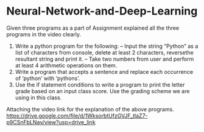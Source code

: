 # Neural-Network-and-Deep-Learning
Given three programs as a part of Assignment explained all the three programs in the video clearly.
1. Write a python program for the following:
– Input the string “Python” as a list of characters from console, delete at least 2 characters, reversethe
resultant string and print it.
– Take two numbers from user and perform at least 4 arithmetic operations on them.
2. Write a program that accepts a sentence and replace each occurrence of ‘python’ with ‘pythons’.
3. Use the if statement conditions to write a program to print the letter grade based on an input class score. Use the
grading scheme we are using in this class.

Attaching the video link for the explanation of the above programs.
https://drive.google.com/file/d/1WksorbtUfzGVJF_tlaZ7-p9CSnFbLNay/view?usp=drive_link

